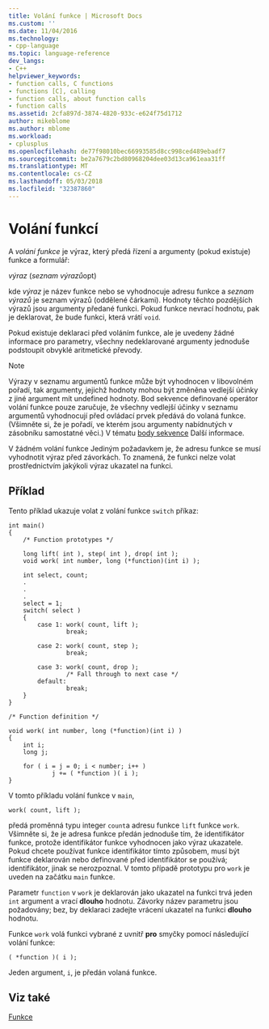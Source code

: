 ```yaml
---
title: Volání funkce | Microsoft Docs
ms.custom: ''
ms.date: 11/04/2016
ms.technology:
- cpp-language
ms.topic: language-reference
dev_langs:
- C++
helpviewer_keywords:
- function calls, C functions
- functions [C], calling
- function calls, about function calls
- function calls
ms.assetid: 2cfa897d-3874-4820-933c-e624f75d1712
author: mikeblome
ms.author: mblome
ms.workload:
- cplusplus
ms.openlocfilehash: de77f98010bec66993585d8cc998ced489ebadf7
ms.sourcegitcommit: be2a7679c2bd80968204dee03d13ca961eaa31ff
ms.translationtype: MT
ms.contentlocale: cs-CZ
ms.lasthandoff: 05/03/2018
ms.locfileid: "32387860"
---
```

# <a name="function-calls"></a>Volání funkcí
A *volání funkce* je výraz, který předá řízení a argumenty (pokud existuje) funkce a formulář:  
  
 *výraz* (*seznam výrazů*opt)  
  
 kde *výraz* je název funkce nebo se vyhodnocuje adresu funkce a *seznam výrazů* je seznam výrazů (oddělené čárkami). Hodnoty těchto pozdějších výrazů jsou argumenty předané funkci. Pokud funkce nevrací hodnotu, pak je deklarovat, že bude funkci, která vrátí `void`.  
  
 Pokud existuje deklaraci před voláním funkce, ale je uvedeny žádné informace pro parametry, všechny nedeklarované argumenty jednoduše podstoupit obvyklé aritmetické převody.  
  
> [!NOTE]
>  Výrazy v seznamu argumentů funkce může být vyhodnocen v libovolném pořadí, tak argumenty, jejichž hodnoty mohou být změněna vedlejší účinky z jiné argument mít undefined hodnoty. Bod sekvence definované operátor volání funkce pouze zaručuje, že všechny vedlejší účinky v seznamu argumentů vyhodnocují před ovládací prvek předává do volaná funkce. (Všimněte si, že je pořadí, ve kterém jsou argumenty nabídnutých v zásobníku samostatné věci.) V tématu [body sekvence](../c-language/c-sequence-points.md) Další informace.  
  
 V žádném volání funkce Jediným požadavkem je, že adresu funkce se musí vyhodnotit výraz před závorkách. To znamená, že funkci nelze volat prostřednictvím jakýkoli výraz ukazatel na funkci.  
  
## <a name="example"></a>Příklad  
 Tento příklad ukazuje volat z volání funkce `switch` příkaz:  
  
```  
int main()  
{  
    /* Function prototypes */  
  
    long lift( int ), step( int ), drop( int );  
    void work( int number, long (*function)(int i) );  
  
    int select, count;  
    .  
    .  
    .  
    select = 1;  
    switch( select )   
    {  
        case 1: work( count, lift );  
                break;  
  
        case 2: work( count, step );  
                break;  
  
        case 3: work( count, drop );  
                /* Fall through to next case */  
        default:  
                break;  
    }  
}  
  
/* Function definition */  
  
void work( int number, long (*function)(int i) )  
{  
    int i;  
    long j;  
  
    for ( i = j = 0; i < number; i++ )  
            j += ( *function )( i );  
}  
```  
  
 V tomto příkladu volání funkce v `main`,  
  
```  
work( count, lift );  
```  
  
 předá proměnná typu integer `count`a adresu funkce `lift` funkce `work`. Všimněte si, že je adresa funkce předán jednoduše tím, že identifikátor funkce, protože identifikátor funkce vyhodnocen jako výraz ukazatele. Pokud chcete používat funkce identifikátor tímto způsobem, musí být funkce deklarován nebo definované před identifikátor se používá; identifikátor, jinak se nerozpoznal. V tomto případě prototypu pro `work` je uveden na začátku `main` funkce.  
  
 Parametr `function` v `work` je deklarován jako ukazatel na funkci trvá jeden `int` argument a vrací **dlouho** hodnotu. Závorky název parametru jsou požadovány; bez, by deklaraci zadejte vrácení ukazatel na funkci **dlouho** hodnotu.  
  
 Funkce `work` volá funkci vybrané z uvnitř **pro** smyčky pomocí následující volání funkce:  
  
```  
( *function )( i );  
```  
  
 Jeden argument, `i`, je předán volaná funkce.  
  
## <a name="see-also"></a>Viz také  
 [Funkce](../c-language/functions-c.md)